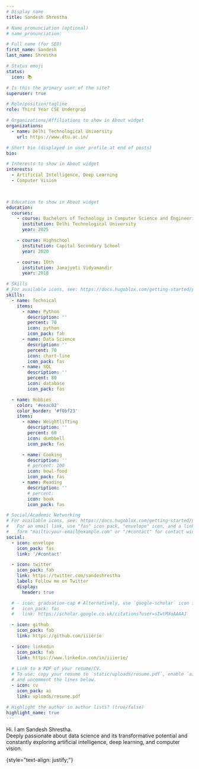 ```yaml
---
# Display name
title: Sandesh Shrestha

# Name pronunciation (optional)
# name_pronunciation: 

# Full name (for SEO)
first_name: Sandesh
last_name: Shrestha

# Status emoji
status:
  icon: 📚

# Is this the primary user of the site?
superuser: true

# Role/position/tagline
role: Third Year CSE Undergrad

# Organizations/Affiliations to show in About widget
organizations:
  - name: Delhi Technological University
    url: https://www.dtu.ac.in/

# Short bio (displayed in user profile at end of posts)
bio: 

# Interests to show in About widget
interests:
  - Artificial Intelligence, Deep Learning 
  - Computer Vision

  

# Education to show in About widget
education:
  courses:
    - course: Bachelors of Technology in Computer Science and Engineering
      institution: Delhi Technological University
      year: 2025

    - course: Highschool 
      institution: Capital Secondary School
      year: 2020

    - course: 10th
      institution: Janajyoti Vidyamandir
      year: 2018

# Skills
# For available icons, see: https://docs.hugoblox.com/getting-started/page-builder/#icons
skills:
  - name: Technical
    items:
      - name: Python
        description: ''
        percent: 70
        icon: python
        icon_pack: fab
      - name: Data Science
        description: ''
        percent: 70
        icon: chart-line
        icon_pack: fas
      - name: SQL
        description: ''
        percent: 80
        icon: database
        icon_pack: fas

  - name: Hobbies
    color: '#eeac02'
    color_border: '#f0bf23'
    items:
      - name: Weightlifting
        description: ''
        percent: 60
        icon: dumbbell
        icon_pack: fas

      - name: Cooking
        description: ''
        # percent: 100
        icon: bowl-food
        icon_pack: fas
      - name: Reading
        description: ''
        # percent:
        icon: book
        icon_pack: fas

# Social/Academic Networking
# For available icons, see: https://docs.hugoblox.com/getting-started/page-builder/#icons
#   For an email link, use "fas" icon pack, "envelope" icon, and a link in the
#   form "mailto:your-email@example.com" or "/#contact" for contact widget.
social:
  - icon: envelope
    icon_pack: fas
    link: '/#contact'

  - icon: twitter
    icon_pack: fab
    link: https://twitter.com/sandeshrestha
    label: Follow me on Twitter
    display:
      header: true

  # - icon: graduation-cap # Alternatively, use `google-scholar` icon from `ai` icon pack
  #   icon_pack: fas
  #   link: https://scholar.google.co.uk/citations?user=sIwtMXoAAAAJ

  - icon: github
    icon_pack: fab
    link: https://github.com/iiierie

  - icon: linkedin
    icon_pack: fab
    link: https://www.linkedin.com/in/iiierie/
    
  # Link to a PDF of your resume/CV.
  # To use: copy your resume to `static/uploads/resume.pdf`, enable `ai` icons in `params.yaml`,
  # and uncomment the lines below.
  - icon: cv
    icon_pack: ai
    link: uploads/resume.pdf 

# Highlight the author in author lists? (true/false)
highlight_name: true
---
```


Hi. I am Sandesh Shrestha. <br>
Deeply passionate about data science and its transformative potential and constantly exploring artificial intelligence, deep learning, and computer vision.

{style="text-align: justify;"}
